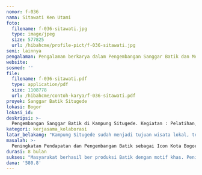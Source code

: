 ```yaml
---
nomor: f-036
nama: Sitawati Ken Utami
foto:
  filename: f-036-sitawati.jpg
  type: image/jpeg
  size: 577825
  url: /hibahcme/profile-pict/f-036-sitawati.jpg
seni: lainnya
pengalaman: Pengalaman berkarya dalam Pengembangan Sanggar Batik dan Mengadakan Pelatihan Batik 2x (Jan & Feb 2018)
website: 
sosmed: ''
file:
  filename: f-036-sitawati.pdf
  type: application/pdf
  size: 1108778
  url: /hibahcme/contoh-karya/f-036-sitawati.pdf
proyek: Sanggar Batik Situgede
lokasi: Bogor
lokasi_id: 
deskripsi: >-
  Pengembangan Sanggar Batik di Kampung Situgede. Kegiatan : Pelatihan, Produksi, Pameran.
kategori: kerjasama_kolaborasi
latar_belakang: "Kampung Situgede sudah menjadi tujuan wisata lokal, tetapi belum meliliki kekhasan."
masalah: >-
  Peningkatan Pendapatan dan Pengembangan Batik sebagai Icon Kota Bogor.
durasi: 8 bulan
sukses: "Masyarakat berhasil ber produksi Batik dengan motif khas. Peningkatan pendapatan warga yang terlibat."
dana: '580.8'
---
```

